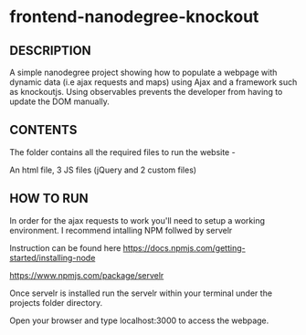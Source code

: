 # frontend-nanodegree-knockout

DESCRIPTION 
-----------

A simple nanodegree project showing how to populate a webpage with dynamic data (i.e ajax requests and maps) using Ajax and a framework
such as knockoutjs. Using observables prevents the developer from having to update the DOM manually. 

CONTENTS
--------

 The folder contains all the required files to run the website - 
 
 An html file, 3 JS files (jQuery and 2 custom files)
 
HOW TO RUN
----------
 
 In order for the ajax requests to work you'll need to setup a working environment. I recommend intalling NPM follwed by servelr 
 
 Instruction can be found here https://docs.npmjs.com/getting-started/installing-node
 
 https://www.npmjs.com/package/servelr
 
 Once servelr is installed run the servelr within your terminal under the projects folder directory. 
 
 Open your browser and type localhost:3000 to access the webpage. 
 
 

